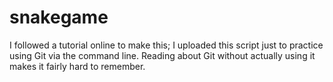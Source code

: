 # snakegame
I followed a tutorial online to make this; I uploaded this script just to practice using Git via the command line. 
Reading about Git without actually using it makes it fairly hard to remember.
